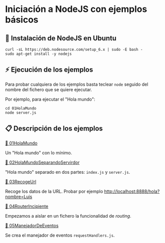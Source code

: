 # Iniciación a NodeJS con ejemplos básicos

## :wrench: Instalación de NodeJS en Ubuntu

```console
curl -sL https://deb.nodesource.com/setup_6.x | sudo -E bash -
sudo apt-get install -y nodejs
```

## :zap: Ejecución de los ejemplos

Para probar cualquiera de los ejemplos basta teclear `node` seguido del nombre del fichero que se quiere ejecutar.

Por ejemplo, para ejecutar el "Hola mundo":

```console
cd 01HolaMundo
node server.js
```

## :clipboard: Descripción de los ejemplos

<a href="01HolaMundo">:file_folder: 01HolaMundo</a>

Un "Hola mundo" con lo mínimo.


<a href="02HolaMundoSeparandoServirdor">:file_folder: 02HolaMundoSeparandoServirdor</a>

"Hola mundo" separado en dos partes: `index.js` y `server.js`.


<a href="03RecogeUrl">:file_folder: 03RecogeUrl</a>

Recoge los datos de la URL. Probar por ejemplo <a href="http://localhost:8888/hola?nombre=Luis">http://localhost:8888/hola?nombre=Luis</a>


<a href="04RouterIncipiente">:file_folder: 04RouterIncipiente</a>

Empezamos a aislar en un fichero la funcionalidad de *routing*.


<a href="05ManejadorDeEventos">:file_folder: 05ManejadorDeEventos</a>

Se crea el manejador de eventos `requestHandlers.js`.
